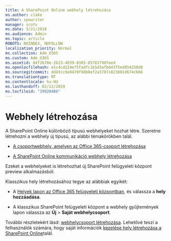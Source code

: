 ```yaml
---
title: A SharePoint Online webhely létrehozása
ms.author: clake
author: spowriter
manager: scotv
ms.date: 5/21/2018
ms.audience: Admin
ms.topic: article
ROBOTS: NOINDEX, NOFOLLOW
localization_priority: Normal
ms.collection: Adm_O365
ms.custom: Adm_O365
ms.assetid: 84f2b70e-2b23-4039-8305-85783798feed
ms.openlocfilehash: e1c4cd224e75fadfc1b5d3afb643f5ed854258d0
ms.sourcegitcommit: dd43cc0a9470f98b8ef2a3787c823801d674c666
ms.translationtype: MT
ms.contentlocale: hu-HU
ms.lasthandoff: 02/12/2019
ms.locfileid: "29920486"
---
```

# <a name="create-a-site"></a>Webhely létrehozása

A SharePoint Online különböző típusú webhelyeket hozhat létre. Szeretne létrehozni a webhely új típusú, az alábbi témakörökben talál.
  
- [A csoportwebhely, amelyen az Office 365-csoport létrehozása](https://go.microsoft.com/fwlink/?linkid=866292)
    
- [A SharePoint Online kommunikáció webhely létrehozása](https://go.microsoft.com/fwlink/?linkid=866294)
    
Ezeket a webhelyeket is létrehozhat új SharePoint felügyeleti központ preview alkalmazásból.
  
Klasszikus hely létrehozásához tegye az alábbiak egyikét:
  
- A [Helyek lapon az Office 365 felügyeleti központban](https://portal.office.com/adminportal/home#/SitesList), és válassza a **hely hozzáadása**.
    
- A klasszikus SharePoint felügyeleti központ a webhely gyűjtemények lapon válassza az **Új** \> **Saját webhelycsoport**.
    
További részletekért lásd: [webhelycsoport létrehozása](https://go.microsoft.com/fwlink/?linkid=866295). Lehetővé teszi a felhasználók számára, hogy saját információk [kezelése hely létrehozása a SharePoint Online](https://go.microsoft.com/fwlink/?linkid=866296)talál.
  


